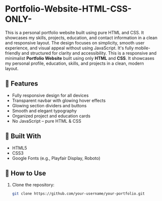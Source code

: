 # Portfolio-Website-HTML-CSS-ONLY-
This is a personal portfolio website built using pure HTML and CSS. It showcases my skills, projects, education, and contact information in a clean and responsive layout. The design focuses on simplicity, smooth user experience, and visual appeal without using JavaScript. It's fully mobile-friendly and structured for clarity and accessibility.
This is a responsive and minimalist **Portfolio Website** built using only **HTML** and **CSS**. It showcases my personal profile, education, skills, and projects in a clean, modern layout.

## 🌟 Features

- Fully responsive design for all devices
- Transparent navbar with glowing hover effects
- Glowing section dividers and buttons
- Smooth and elegant typography
- Organized project and education cards
- No JavaScript – pure HTML & CSS

## 🧰 Built With

- HTML5
- CSS3
- Google Fonts (e.g., Playfair Display, Roboto)

## 🚀 How to Use

1. Clone the repository:
   ```bash
   git clone https://github.com/your-username/your-portfolio.git
